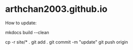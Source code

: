 # arthchan2003.github.io

How to update:

mkdocs build --clean

cp -r site/*  .
git add .
git commit -m "update"
git push origin


